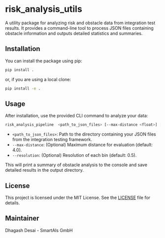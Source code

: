 # risk_analysis_utils

A utility package for analyzing risk and obstacle data from integration test results. It provides a command-line tool to process JSON files containing obstacle information and outputs detailed statistics and summaries.

## Installation

You can install the package using pip:

```bash
pip install .
```

or, if you are using a local clone:

```bash
pip install -e .
```

## Usage

After installation, use the provided CLI command to analyze your data:

```bash
risk_analysis_pipeline  <path_to_json_files> [--max-distance <float>] [--resolution <float>]
```

- `<path_to_json_files>`: Path to the directory containing your JSON files from the integration testing framework.
- `--max-distance`: (Optional) Maximum distance for evaluation (default: 4.0).
- `--resolution`: (Optional) Resolution of each bin (default: 0.5).


This will print a summary of obstacle analysis to the console and save detailed results in the output directory.

## License

This project is licensed under the MIT License. See the [LICENSE](LICENSE) file for details.

## Maintainer

Dhagash Desai - SmartAIs GmbH